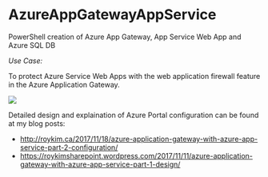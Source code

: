 # AzureAppGatewayAppService
PowerShell creation of Azure App Gateway, App Service Web App and Azure SQL DB

_Use Case:_

To protect Azure Service Web Apps with the web application firewall feature in the Azure Application Gateway.

![](https://roykimsharepoint.files.wordpress.com/2017/11/azureappgatewaydesign.png)

Detailed design and explaination of Azure Portal configuration can be found at my blog posts:

* http://roykim.ca/2017/11/18/azure-application-gateway-with-azure-app-service-part-2-configuration/
* https://roykimsharepoint.wordpress.com/2017/11/11/azure-application-gateway-with-azure-app-service-part-1-design/

